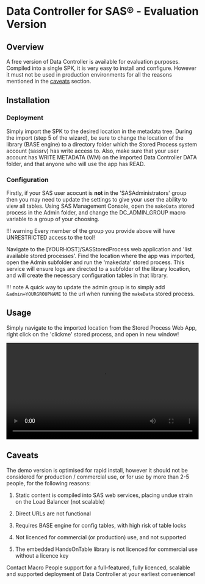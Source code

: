 # Data Controller for SAS® - Evaluation Version

## Overview
A free version of Data Controller is available for evaluation purposes. Compiled into a single SPK, it is very easy to install and configure.  However it must not be used in production environments for all the reasons mentioned in the [caveats](#caveats) section.

## Installation

### Deployment

Simply import the SPK to the desired location in the metadata tree.  During the import (step 5 of the wizard), be sure to change the location of the library (BASE engine) to a directory folder which the Stored Process system account (sassrv) has write access to.  Also, make sure that your user account has WRITE METADATA (WM) on the imported Data Controller DATA folder, and that anyone who will use the app has READ.

### Configuration

Firstly, if your SAS user acocunt is **not** in the 'SASAdministrators' group then you may need to update the settings to give your user the ability to view all tables.  Using SAS Management Console, open the `makeData` stored process in the Admin folder, and change the DC_ADMIN_GROUP macro variable to a group of your choosing.

!!! warning
    Every member of the group you provide above will have UNRESTRICTED access to the tool!


Navigate to the [YOURHOST]/SASStoredProcess web application and 'list available stored processes'.  Find the location where the app was imported, open the Admin subfolder and run the 'makedata' stored process. This service will ensure logs are directed to a subfolder of the library location, and will create the necessary configuration tables in that library.

!!! note
    A quick way to update the admin group is to simply add `&admin=YOURGROUPNAME` to the url when running the `makeData` stored process.


## Usage

Simply navigate to the imported location from the Stored Process Web App, right click on the 'clickme' stored process, and open in new window!

<video width="100%" controls>
  <source src="/img/DeployingDCevaluation.mp4" type="video/mp4">
Your browser does not support the video tag.
</video>


## Caveats

The demo version is optimised for rapid install, however it should not be considered for production / commercial use, or for use by more than 2-5 people, for the following reasons:

1) Static content is compiled into SAS web services, placing undue strain on the Load Balancer (not scalable)

2) Direct URLs are not functional

3) Requires BASE engine for config tables, with high risk of table locks

4) Not licenced for commercial (or production) use, and not supported

5) The embedded HandsOnTable library is not licenced for commercial use without a licence key

Contact Macro People support for a full-featured, fully licenced, scalable and supported deployment of Data Controller at your earliest convenience!